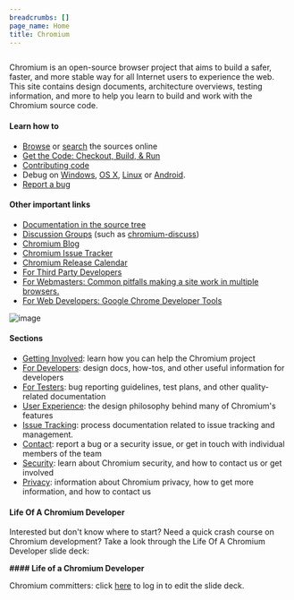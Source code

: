 ```yaml
---
breadcrumbs: []
page_name: Home
title: Chromium
---
```


<div class="two-column-container">
<div class="column">

Chromium is an open-source browser project that aims to build a safer, faster,
and more stable way for all Internet users to experience the web. This site
contains design documents, architecture overviews, testing information, and more
to help you learn to build and work with the Chromium source code.

#### Learn how to

*   [Browse](https://chromium.googlesource.com/chromium/src.git) or
            [search](https://cs.chromium.org/) the sources online
*   [Get the Code: Checkout, Build, &
            Run](/developers/how-tos/get-the-code)
*   [Contributing code](/developers/contributing-code)
*   Debug on [Windows](/developers/how-tos/debugging-on-windows), [OS
            X](https://chromium.googlesource.com/chromium/src/+/HEAD/docs/mac/debugging.md),
            [Linux](https://chromium.googlesource.com/chromium/src/+/HEAD/docs/linux/debugging.md)
            or
            [Android](https://chromium.googlesource.com/chromium/src/+/HEAD/docs/android_debugging_instructions.md).
*   [Report a bug](/for-testers/bug-reporting-guidelines)

#### Other important links

*   [Documentation in the source
            tree](https://chromium.googlesource.com/chromium/src/+/HEAD/docs/)
*   [Discussion Groups](/developers/discussion-groups) (such as
            [chromium-discuss](http://groups.google.com/a/chromium.org/group/chromium-discuss))
*   [Chromium Blog](http://blog.chromium.org)
*   [Chromium Issue
            Tracker](https://bugs.chromium.org/p/chromium/issues/list)
*   [Chromium Release Calendar](/developers/calendar)
*   [For Third Party Developers](/Home/third-party-developers)
*   [For Webmasters: Common pitfalls making a site work in multiple
            browsers.](/Home/chromecompatfaq)
*   [For Web Developers: Google Chrome Developer Tools](/devtools)

</div>
<div class="column">

<img alt="image" src="/Home/flying_browser.png">

#### Sections

*   [Getting Involved](/getting-involved): learn how you can help the
            Chromium project
*   [For Developers](/developers): design docs, how-tos, and other
            useful information for developers
*   [For Testers](/for-testers): bug reporting guidelines, test plans,
            and other quality-related documentation
*   [User Experience](/user-experience): the design philosophy behind
            many of Chromium's features
*   [Issue Tracking](/issue-tracking): process documentation related to
            issue tracking and management.
*   [Contact](/contact): report a bug or a security issue, or get in
            touch with individual members of the team
*   [Security](/Home/chromium-security): learn about Chromium security,
            and how to contact us or get involved
*   [Privacy](/Home/chromium-privacy): information about Chromium
            privacy, how to get more information, and how to contact us

#### Life Of A Chromium Developer

Interested but don't know where to start? Need a quick crash course on Chromium
development? Take a look through the Life Of A Chromium Developer slide deck:

**#### Life of a Chromium Developer**

Chromium committers: click
[here](https://www.google.com/a/chromium.org/ServiceLogin2?continue=http%3A%2F%2Fdocs.google.com%2Fa%2Fchromium.org%2Fpresent%2Fedit%3Fid%3D0AetfwCoL2lQAZGQ5bXJ0NDVfMGRtdGQ0OWM2&service=writely&passive=true)
to log in to edit the slide deck.

</div>
</div>